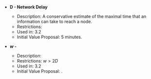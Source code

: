 


- **D - Network Delay**
	- Description: A conservative estimate of the maximal time that an information can take to reach a node.
	- Restrictions:
	- Used in: 3.2
	- Initial Value Proposal: 5 minutes.

- **$w$ -**
	- Description:
	- Restrictions: $w>2D$
	- Used in: 3.2
	- Initial Value Proposal: .
<!--stackedit_data:
eyJoaXN0b3J5IjpbMjExMzU2ODU3XX0=
-->